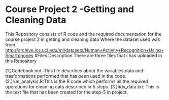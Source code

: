 # Course Project 2 -Getting and Cleaning Data
This Repository consists of R code and the required documentation for the course project 2 in getting and cleaning data
Where the dataset used was from http://archive.ics.uci.edu/ml/datasets/Human+Activity+Recognition+Using+Smartphones
#Files Description
There are three files that i has uploaded in this Repository

(1.)Codebook.md :This file describes about the variables,data and trasformations performed that has been used in the code.
(2.)run_analysis.R:This is the R code which performs all the required operations for cleaning data described in 5 steps.
(3.)tidy_data.txt: This is the text file that has been created for the step-5 in project.
